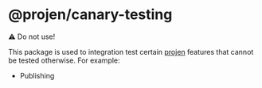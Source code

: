 # @projen/canary-testing

:warning: Do not use!

This package is used to integration test certain [projen](https://github.com/projen/projen) features that cannot be tested otherwise.
For example:

- Publishing
